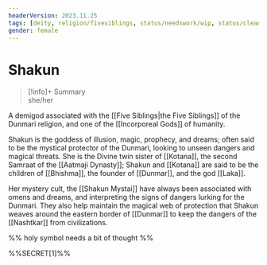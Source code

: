 ```yaml
---
headerVersion: 2023.11.25
tags: [deity, religion/fivesiblings, status/needswork/wip, status/cleanup/image]
gender: female
---
```

# Shakun
>[!info]+ Summary  
> she/her

A demigod associated with the [[Five Siblings|the Five Siblings]] of the Dunmari religion, and one of the [[Incorporeal Gods]] of humanity. 

Shakun is the goddess of illusion, magic, prophecy, and dreams; often said to be the mystical protector of the Dunmari, looking to unseen dangers and magical threats. She is the Divine twin sister of [[Kotana]], the second Samraat of the [[Aatmaji Dynasty]]; Shakun and [[Kotana]] are said to be the children of [[Bhishma]], the founder of [[Dunmar]], and the god [[Laka]]. 

Her mystery cult, the [[Shakun Mystai]] have always been associated with omens and dreams, and interpreting the signs of dangers lurking for the Dunmari. They also help maintain the magical web of protection that Shakun weaves around the eastern border of [[Dunmar]] to keep the dangers of the [[Nashtkar]] from civilizations. 

%% holy symbol needs a bit of thought %%

%%SECRET[1]%%